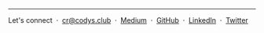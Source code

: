 
<hr/>

Let's connect  &nbsp;&middot;&nbsp;
[cr@codys.club](mailto:cr@codys.club) &nbsp;&middot;&nbsp;
[Medium](http://medium.com/@CodyReichert) &nbsp;&middot;&nbsp;
[GitHub](https://github.com/CodyReichert) &nbsp;&middot;&nbsp;
[LinkedIn](https://www.linkedin.com/in/codyreichert) &nbsp;&middot;&nbsp;
[Twitter](https://twitter.com/CodyReichert)
